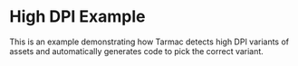 # High DPI Example
This is an example demonstrating how Tarmac detects high DPI variants of assets and automatically generates code to pick the correct variant.